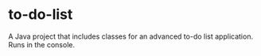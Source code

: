 # to-do-list
A Java project that includes classes for an advanced to-do list application. Runs in the console. 
